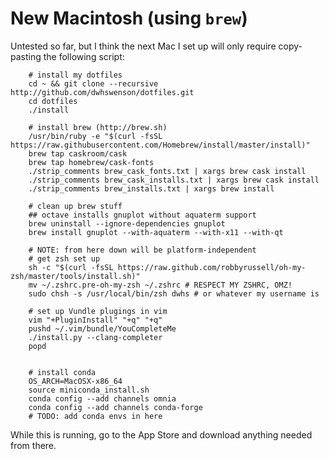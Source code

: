 # New Macintosh (using `brew`)

Untested so far, but I think the next Mac I set up will only require
copy-pasting the following script:

        # install my dotfiles
        cd ~ && git clone --recursive http://github.com/dwhswenson/dotfiles.git
        cd dotfiles
        ./install

        # install brew (http://brew.sh)
        /usr/bin/ruby -e "$(curl -fsSL https://raw.githubusercontent.com/Homebrew/install/master/install)"
        brew tap caskroom/cask
        brew tap homebrew/cask-fonts
        ./strip_comments brew_cask_fonts.txt | xargs brew cask install
        ./strip_comments brew_cask_installs.txt | xargs brew cask install
        ./strip_comments brew_installs.txt | xargs brew install

        # clean up brew stuff
        ## octave installs gnuplot without aquaterm support
        brew uninstall --ignore-dependencies gnuplot
        brew install gnuplot --with-aquaterm --with-x11 --with-qt

        # NOTE: from here down will be platform-independent
        # get zsh set up
        sh -c "$(curl -fsSL https://raw.github.com/robbyrussell/oh-my-zsh/master/tools/install.sh)"
        mv ~/.zshrc.pre-oh-my-zsh ~/.zshrc # RESPECT MY ZSHRC, OMZ!
        sudo chsh -s /usr/local/bin/zsh dwhs # or whatever my username is

        # set up Vundle plugings in vim
        vim "+PluginInstall" "+q" "+q"
        pushd ~/.vim/bundle/YouCompleteMe
        ./install.py --clang-completer
        popd


        # install conda
        OS_ARCH=MacOSX-x86_64
        source miniconda_install.sh
        conda config --add channels omnia
        conda config --add channels conda-forge
        # TODO: add conda envs in here

While this is running, go to the App Store and download anything needed from
there.
